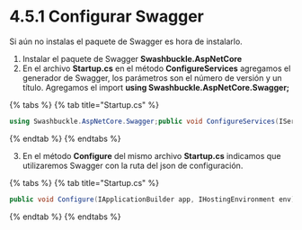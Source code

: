# 4.5.1 Configurar Swagger

Si aún no instalas el paquete de Swagger es hora de instalarlo. 

1. Instalar el paquete de Swagger **Swashbuckle.AspNetCore**
2. En el archivo **Startup.cs** en el método **ConfigureServices** agregamos el generador de Swagger, los parámetros son el número de versión y un título. Agregamos el import **using Swashbuckle.AspNetCore.Swagger;**

{% tabs %}
{% tab title="Startup.cs" %}
```csharp
using Swashbuckle.AspNetCore.Swagger;public void ConfigureServices(IServiceCollection services){   services.AddMvc()      .SetCompatibilityVersion(CompatibilityVersion.Version_2_1);   services.AddDbContext<CaducaContext>      (options => options.          UseMySql(            Configuration.GetConnectionString("DefaultConnection")));   //Se agrega en generador de Swagger   services.AddSwaggerGen(c =>   {          c.SwaggerDoc("v1", new Info { Title = "Api Caduca REST", Version = "v1" });   });}
```
{% endtab %}
{% endtabs %}

3. En el método **Configure** del mismo archivo **Startup.cs** indicamos que utilizaremos Swagger con la ruta del json de configuración.

{% tabs %}
{% tab title="Startup.cs" %}
```csharp
public void Configure(IApplicationBuilder app, IHostingEnvironment env){    if (env.IsDevelopment())    {        app.UseDeveloperExceptionPage();    }    //Habilitar swagger    app.UseSwagger();    //indica la ruta para generar la configuración de swagger    app.UseSwaggerUI(c =>    {         c.SwaggerEndpoint("/swagger/v1/swagger.json", "Api Caduca REST");    });    app.UseMvc();}
```
{% endtab %}
{% endtabs %}



